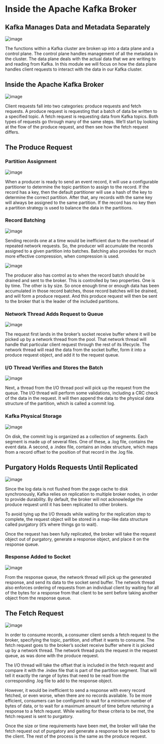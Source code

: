# Inside the Apache Kafka Broker
## Kafka Manages Data and Metadata Separately
![image](https://github.com/dipjul/kafka-architecture/assets/20329508/c89e47f5-2aa7-4394-9781-8bd2eb89ea60)


The functions within a Kafka cluster are broken up into a data plane and a control plane. The control plane handles management of all the metadata in the cluster. The data plane deals with the actual data that we are writing to and reading from Kafka. In this module we will focus on how the data plane handles client requests to interact with the data in our Kafka cluster.

## Inside the Apache Kafka Broker
![image](https://github.com/dipjul/kafka-architecture/assets/20329508/32bd52eb-44a0-47b7-b379-57ede4ec276a)


Client requests fall into two categories: produce requests and fetch requests. A produce request is requesting that a batch of data be written to a specified topic. A fetch request is requesting data from Kafka topics. Both types of requests go through many of the same steps. We’ll start by looking at the flow of the produce request, and then see how the fetch request differs.

## The Produce Request
### Partition Assignment
![image](https://github.com/dipjul/kafka-architecture/assets/20329508/424238cc-ee6c-442f-9962-2a080dc79cce)


When a producer is ready to send an event record, it will use a configurable partitioner to determine the topic partition to assign to the record. If the record has a key, then the default partitioner will use a hash of the key to determine the correct partition. After that, any records with the same key will always be assigned to the same partition. If the record has no key then a partition strategy is used to balance the data in the partitions.

### Record Batching
![image](https://github.com/dipjul/kafka-architecture/assets/20329508/ac1ba738-e131-4252-b6b2-f78ea27e43bf)


Sending records one at a time would be inefficient due to the overhead of repeated network requests. So, the producer will accumulate the records assigned to a given partition into batches. Batching also provides for much more effective compression, when compression is used.

![image](https://github.com/dipjul/kafka-architecture/assets/20329508/bc2bb017-5c99-4807-ba1b-9c53f1823516)


The producer also has control as to when the record batch should be drained and sent to the broker. This is controlled by two properties. One is by time. The other is by size. So once enough time or enough data has been accumulated in those record batches, those record batches will be drained, and will form a produce request. And this produce request will then be sent to the broker that is the leader of the included partitions.

### Network Thread Adds Request to Queue
![image](https://github.com/dipjul/kafka-architecture/assets/20329508/5528df7c-6428-493e-90d8-aac9eecccaec)


The request first lands in the broker’s socket receive buffer where it will be picked up by a network thread from the pool. That network thread will handle that particular client request through the rest of its lifecycle. The network thread will read the data from the socket buffer, form it into a produce request object, and add it to the request queue.

### I/O Thread Verifies and Stores the Batch
![image](https://github.com/dipjul/kafka-architecture/assets/20329508/ce73b1bc-1776-4d03-bc25-6ccd5f3e598b)


Next, a thread from the I/O thread pool will pick up the request from the queue. The I/O thread will perform some validations, including a CRC check of the data in the request. It will then append the data to the physical data structure of the partition, which is called a commit log.

### Kafka Physical Storage
![image](https://github.com/dipjul/kafka-architecture/assets/20329508/2e656a6e-dd8d-47b0-9255-28a2ebc8a9d5)


On disk, the commit log is organized as a collection of segments. Each segment is made up of several files. One of these, a .log file, contains the event data. A second, a .index file, contains an index structure, which maps from a record offset to the position of that record in the .log file.

## Purgatory Holds Requests Until Replicated
![image](https://github.com/dipjul/kafka-architecture/assets/20329508/9313e38c-7b51-432c-b647-4fe2bbe6fafa)


Since the log data is not flushed from the page cache to disk synchronously, Kafka relies on replication to multiple broker nodes, in order to provide durability. By default, the broker will not acknowledge the produce request until it has been replicated to other brokers.

To avoid tying up the I/O threads while waiting for the replication step to complete, the request object will be stored in a map-like data structure called purgatory (it’s where things go to wait).

Once the request has been fully replicated, the broker will take the request object out of purgatory, generate a response object, and place it on the response queue.

### Response Added to Socket
![image](https://github.com/dipjul/kafka-architecture/assets/20329508/d3161a2f-0dab-4e17-878e-d948e3cdc4f5)


From the response queue, the network thread will pick up the generated response, and send its data to the socket send buffer. The network thread also enforces ordering of requests from an individual client by waiting for all of the bytes for a response from that client to be sent before taking another object from the response queue.

## The Fetch Request
![image](https://github.com/dipjul/kafka-architecture/assets/20329508/0844bc6f-7a84-4bfc-b4cd-e485866e874e)


In order to consume records, a consumer client sends a fetch request to the broker, specifying the topic, partition, and offset it wants to consume. The fetch request goes to the broker’s socket receive buffer where it is picked up by a network thread. The network thread puts the request in the request queue, as was done with the produce request.

The I/O thread will take the offset that is included in the fetch request and compare it with the .index file that is part of the partition segment. That will tell it exactly the range of bytes that need to be read from the corresponding .log file to add to the response object.

However, it would be inefficient to send a response with every record fetched, or even worse, when there are no records available. To be more efficient, consumers can be configured to wait for a minimum number of bytes of data, or to wait for a maximum amount of time before returning a response to a fetch request. While waiting for these criteria to be met, the fetch request is sent to purgatory.

Once the size or time requirements have been met, the broker will take the fetch request out of purgatory and generate a response to be sent back to the client. The rest of the process is the same as the produce request.
